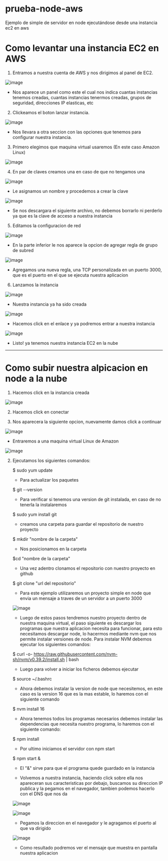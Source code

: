 # prueba-node-aws
Ejemplo de simple de servidor en node ejecutándose desde una instancia ec2 en aws

  # Como levantar una instancia EC2 en AWS
 
 1. Entramos a nuestra cuenta de AWS y nos dirigimos al panel de EC2.
 
![image](https://user-images.githubusercontent.com/78452543/203649012-934b9eba-6f20-4996-aab7-4e31b5b1ab41.png)

- Nos aparece un panel como este el cual nos indica cuantas instancias tenemos creadas, cuantas instancias tenermos creadas, grupos de seguridad, direcciones IP elasticas, etc

 2. Clickeamos el boton lanzar instancia.
 
 ![image](https://user-images.githubusercontent.com/78452543/203649314-03198f9f-4165-4cdd-b85f-db17881ebb8e.png)
 
- Nos llevara a otra seccion con las opciones que tenemos para configurar nuestra instancia.

 3. Primero elegimos que maquina virtual usaremos (En este caso Amazon Linux)

![image](https://user-images.githubusercontent.com/78452543/203649621-f38c3a8a-7b2b-4f7c-9e47-fea4c9a03ecd.png)

 4. En par de claves creamos una en caso de que no tengamos una
 
 ![image](https://user-images.githubusercontent.com/78452543/203649753-8d44fb6f-245d-4e06-91bf-13f02d8700ea.png)

- Le asignamos un nombre y procedemos a crear la clave

![image](https://user-images.githubusercontent.com/78452543/203650080-f160b517-6bd2-42a1-9013-a9a9c804b6a0.png)

- Se nos descargara el siguiente archivo, no debemos borrarlo ni perderlo ya que es la clave de acceso a nuestra instancia

 5. Editamos la configuracion de red
 
 ![image](https://user-images.githubusercontent.com/78452543/203650322-c3c6f869-2c46-4f26-a33e-4677ff82cb72.png)

- En la parte inferior le nos aparece la opcion de agregar regla de grupo de subred

![image](https://user-images.githubusercontent.com/78452543/203650570-38c937a4-a2e8-42fa-b197-5eb6480ca7aa.png)

- Agregamos una nueva regla, una TCP personalizada en un puerto 3000, que es el puerto en el que se ejecuta nuestra aplicacion

 6. Lanzamos la instancia
 
 ![image](https://user-images.githubusercontent.com/78452543/203650892-2263d6a6-5267-4c65-9edf-893dfc207152.png)

- Nuestra instancia ya ha sido creada 

![image](https://user-images.githubusercontent.com/78452543/203651018-008de4c1-f3ad-43e0-888d-8bc204035ad9.png)

- Hacemos click en el enlace y ya podremos entrar a nuestra instancia

![image](https://user-images.githubusercontent.com/78452543/203651529-b9c20931-8920-4d53-9417-a75fa07ad3d3.png)

- Listo! ya tenemos nuestra instancia EC2 en la nube

---

 # Como subir nuestra alpicacion en node a la nube
 
  1. Hacemos click en la instancia creada
  
  ![image](https://user-images.githubusercontent.com/78452543/203652863-db98d93c-fd3e-4911-a020-82466533748e.png)

 2. Hacemos click en conectar
 
 3. Nos aparecera la siguiente opcion, nuevamente damos click a continuar
 
 ![image](https://user-images.githubusercontent.com/78452543/203653087-268c9e56-7041-4766-9302-33f4c5688372.png)

- Entraremos a una maquina virtual Linux de Amazon 

![image](https://user-images.githubusercontent.com/78452543/203653230-1bd7dafb-397f-4bb9-81b1-2838dfe04bee.png)

2. Ejecutamos los siguientes comandos: 

      $ sudo yum update
      
      - Para actualizar los paquetes
      
      $ git --version
      
      - Para verificar si tenemos una version de git instalada, en caso de no tenerla la instalaremos
      
      $ sudo yum install git
      
      - creamos una carpeta para guardar el repositorio de nuestro proyecto
      
      $ mkdir "nombre de la carpeta"
      
      - Nos posicionamos en la carpeta
      
      $cd "nombre de la carpeta"

      - Una vez adentro clonamos el repositorio con nuestro proyecto en github
      
      $ git clone "url del repositorio"

      - Para este ejemplo utilizaremos un proyecto simple en node que envia un mensaje a traves de un servidor a un puerto 3000
      
      ![image](https://user-images.githubusercontent.com/78452543/203654223-ece5d036-c2c7-4c44-b883-179823d9e6c8.png)
    
      - Luego de estos pasos tendremos nuestro proyecto dentro de nuestra maquina virtual, el paso siguiente es descargar los programas que nuestra aplicacion necesita para funcionar, para esto necesitamos descargar node, lo hacermos mediante nvm que nos permite instalar versiones de node. Para  instalar NVM debemos ejecutar los siguientes comandos:
      
      $ curl -o- https://raw.githubusercontent.com/nvm-sh/nvm/v0.39.2/install.sh | bash
      
      - Luego para volver a iniciar los ficheros debemos ejecutar
      
      $ source ~/.bashrc
      
      - Ahora debemos instalar la version de node que necesitemos, en este caso es la version 16 que es la mas estable, lo haremos con el siguiente comando
      
      $ nvm install 16
      
      - Ahora tenemos todos los programas necesarios debemos instalar las dependencias que necesita nuestro programa, lo haremos con el siguiente comando:
      
      $ npm install
      
      - Por ultimo iniciamos el servidor con npm start
      
      $ npm start &
      
      - El "&" sirve para que el programa quede guardado en la instancia 
      
      - Volvemos a nuestra instancia, haciendo click sobre ella nos apareceran sus caracteristicas por debajo, buscamos su direccion IP publica y la pegamos en el navegador, tambien podemos hacerlo con el DNS que nos da
      
      ![image](https://user-images.githubusercontent.com/78452543/203655664-c8d37ca4-36ad-4ca4-ae75-8af9ccaa8434.png)

      ![image](https://user-images.githubusercontent.com/78452543/203656785-ca8fb0f7-d1cc-4460-969e-e3dde1776c28.png)
      
      - Pegamos la direccion en el navegador y le agragamos el puerto al que va dirigido 
      
      ![image](https://user-images.githubusercontent.com/78452543/203656924-66d7b969-e0cf-45c6-a752-b659b1656646.png)

      - Como resultado podremos ver el mensaje que muestra en pantalla nuestra aplicacion
      
      
      

      
      
